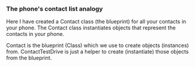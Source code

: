 ### The phone's contact list analogy 
Here I have created a Contact class (the blueprint) for all your contacts in your phone.
The Contact class instantiates objects that represent the contacts in your phone.

Contact is the blueprint (Class) which we use to create objects (instances) from.
ContactTestDrive is just a helper to create (instantiate) those objects from the blueprint.